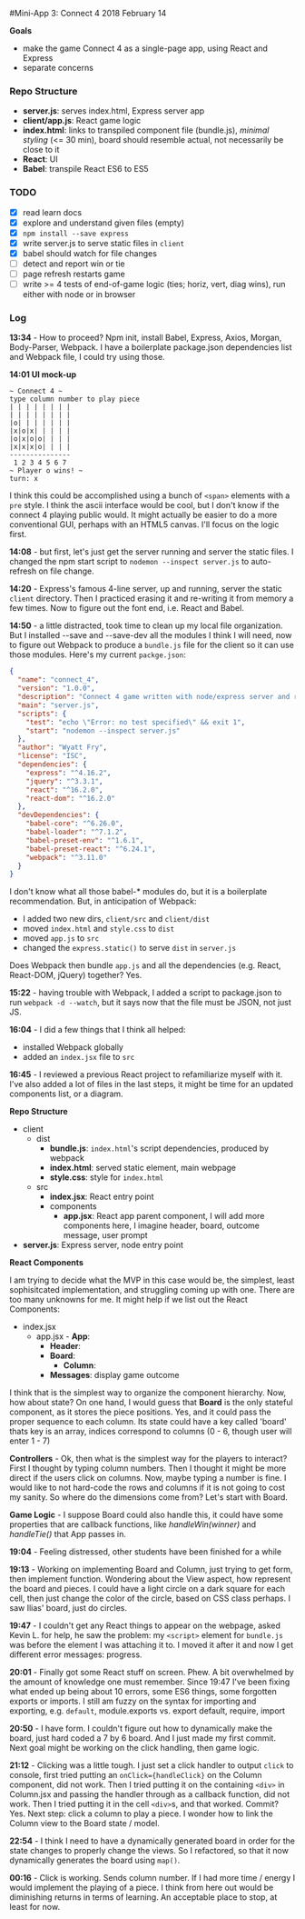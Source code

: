 #Mini-App 3: Connect 4
2018 February 14

__Goals__

* make the game Connect 4 as a single-page app, using React and Express
* separate concerns

### Repo Structure
* __server.js__: serves index.html, Express server app
* __client/app.js__: React game logic
* __index.html__: links to transpiled component file (bundle.js), _minimal styling_ (<= 30 min), board should resemble actual, not necessarily be close to it
* __React__: UI
* __Babel__: transpile React ES6 to ES5

### TODO
* [x] read learn docs
* [x] explore and understand given files (empty)
* [x] ``npm install --save express``
* [x] write server.js to serve static files in ``client``
* [x] babel should watch for file changes
* [ ] detect and report win or tie
* [ ] page refresh restarts game
* [ ] write >= 4 tests of end-of-game logic (ties; horiz, vert, diag wins), run either with node or in browser

### Log

__13:34__ - How to proceed? Npm init, install Babel, Express, Axios, Morgan, Body-Parser, Webpack. I have a boilerplate package.json dependencies list and Webpack file, I could try using those.

__14:01 UI mock-up__

```
~ Connect 4 ~
type column number to play piece
| | | | | | | |
| | | | | | | |
|o| | | | | | |
|x|o|x| | | | |
|o|x|o|o| | | |
|x|x|x|o| | | |
---------------
 1 2 3 4 5 6 7
~ Player o wins! ~
turn: x
```

I think this could be accomplished using a bunch of ``<span>`` elements with a ``pre`` style. I think the  ascii interface would be cool, but I don't know if the connect 4 playing public would. It might actually be easier to do a more conventional GUI, perhaps with an HTML5 canvas. I'll focus on the logic first.

__14:08__ - but first, let's just get the server running and server the static files. I changed the npm start script to ``nodemon --inspect server.js`` to auto-refresh on file change.

__14:20__ - Express's famous 4-line server, up and running, server the static ``client`` directory. Then I practiced erasing it and re-writing it from memory a few times. Now to figure out the font end, i.e. React and Babel.

__14:50__ - a little distracted, took time to clean up my local file organization. But I installed --save and --save-dev all the modules I think I will need, now to figure out Webpack to produce a ``bundle.js`` file for the client so it can use those modules. Here's my current ``packge.json``:

```json
{
  "name": "connect_4",
  "version": "1.0.0",
  "description": "Connect 4 game written with node/express server and react client",
  "main": "server.js",
  "scripts": {
    "test": "echo \"Error: no test specified\" && exit 1",
    "start": "nodemon --inspect server.js"
  },
  "author": "Wyatt Fry",
  "license": "ISC",
  "dependencies": {
    "express": "^4.16.2",
    "jquery": "^3.3.1",
    "react": "^16.2.0",
    "react-dom": "^16.2.0"
  },
  "devDependencies": {
    "babel-core": "^6.26.0",
    "babel-loader": "^7.1.2",
    "babel-preset-env": "^1.6.1",
    "babel-preset-react": "^6.24.1",
    "webpack": "^3.11.0"
  }
}
```

I don't know what all those babel-* modules do, but it is a boilerplate recommendation. But, in anticipation of Webpack:

- I added two new dirs, ``client/src`` and ``client/dist``
- moved ``index.html`` and ``style.css`` to ``dist``
- moved ``app.js`` to ``src``
- changed the ``express.static()`` to serve ``dist`` in ``server.js``

Does Webpack then bundle ``app.js`` and all the dependencies (e.g. React, React-DOM, jQuery) together? Yes.

__15:22__ - having trouble with Webpack, I added a script to package.json to run ``webpack -d --watch``, but it says now that the file must be JSON, not just JS.

__16:04__ - I did a few things that I think all helped:

* installed Webpack globally
* added an ``index.jsx`` file to ``src``

__16:45__ - I reviewed a previous React project to refamiliarize myself with it. I've also added a lot of files in the last steps, it might be time for an updated components list, or a diagram.

__Repo Structure__

* client
    * dist
        * __bundle.js__: ``index.html``'s script dependencies, produced by webpack
        * __index.html__: served static element, main webpage
        * __style.css__: style for ``index.html``
    * src
        * __index.jsx__: React entry point
        * components
            * __app.jsx__: React app parent component, I will add more components here, I imagine header, board, outcome message, user prompt
* __server.js__: Express server, node entry point


__React Components__

I am trying to decide what the MVP in this case would be, the simplest, least sophisitcated implementation, and struggling coming up with one. There are too many unknowns for me. It might help if we list out the React Components:

* index.jsx
    * app.jsx - __App__:
        * __Header__:
        * __Board__:
            * __Column__: 
        * __Messages__: display game outcome

I think that is the simplest way to organize the component hierarchy. Now, how about state? On one hand, I would guess that __Board__ is the only stateful component, as it stores the piece positions. Yes, and it could pass the proper sequence to each column. Its state could have a key called 'board' thats key is an array, indices correspond to columns (0 - 6, though user will enter 1 - 7)

__Controllers__ - Ok, then what is the simplest way for the players to interact? First I thought by typing column numbers. Then I thought it might be more direct if the users click on columns. Now, maybe typing a number is fine. I would like to not hard-code the rows and columns if it is not going to cost my sanity. So where do the dimensions come from? Let's start with Board.

__Game Logic__ - I suppose Board could also handle this, it could have some properties that are callback functions, like _handleWin(winner)_ and _handleTie()_ that App passes in.

__19:04__ - Feeling distressed, other students have been finished for a while

__19:13__ - Working on implementing Board and Column, just trying to get form, then implement function. Wondering about the View aspect, how represent the board and pieces. I could have a light circle on a dark square for each cell, then just change the color of the circle, based on CSS class perhaps. I saw Ilias' board, just do circles.

__19:47__ - I couldn't get any React things to appear on the webpage, asked Kevin L. for help, he saw the problem: my `<script>` element for `bundle.js` was before the element I was attaching it to. I moved it after it and now I get different error messages: progress.

__20:01__ - Finally got some React stuff on screen. Phew. A bit overwhelmed by the amount of knowledge one must remember. Since 19:47 I've been fixing what ended up being about 10 errors, some ES6 things, some forgotten exports or imports. I still am fuzzy on the syntax for importing and exporting, e.g. `default`, module.exports vs. export default, require, import

__20:50__ - I have form. I couldn't figure out how to dynamically make the board, just hard coded a 7 by 6 board. And I just made my first commit. Next goal might be working on the click handling, then game logic.

__21:12__ - Clicking was a little tough. I just set a click handler to output `click` to console, first tried putting an `onClick={handleClick}` on the Column component, did not work. Then I tried putting it on the containing `<div>` in Column.jsx and passing the handler through as a callback function, did not work. Then I tried putting it in the cell `<div>`s, and that worked. Commit? Yes. Next step: click a column to play a piece. I wonder how to link the Column view to the Board state / model.

__22:54__ - I think I need to have a dynamically generated board in order for the state changes to properly change the views. So I refactored, so that it now dynamically generates the board using `map()`.

__00:16__ - Click is working. Sends column number. If I had more time / energy I would implement the playing of a piece. I think from here out would be diminishing returns in terms of learning. An acceptable place to stop, at least for now.